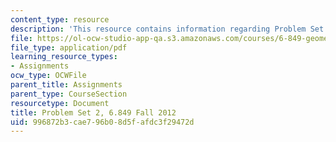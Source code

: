 ```yaml
---
content_type: resource
description: 'This resource contains information regarding Problem Set 2. '
file: https://ol-ocw-studio-app-qa.s3.amazonaws.com/courses/6-849-geometric-folding-algorithms-linkages-origami-polyhedra-fall-2012/996872b3cae796b08d5fafdc3f29472d_MIT6_849F12_ps2.pdf
file_type: application/pdf
learning_resource_types:
- Assignments
ocw_type: OCWFile
parent_title: Assignments
parent_type: CourseSection
resourcetype: Document
title: Problem Set 2, 6.849 Fall 2012
uid: 996872b3-cae7-96b0-8d5f-afdc3f29472d
---
```

